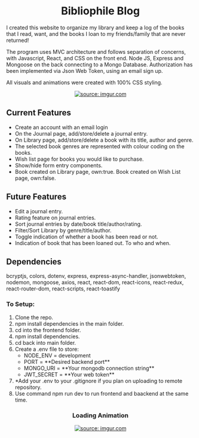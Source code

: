 <h1 align="center"> Bibliophile Blog</h1>


I created this website to organize my library and keep a log of the books that I read, want, and the books I loan to my friends/family that are never returned!  

The program uses MVC architecture and follows separation of concerns, with Javascript, React, and CSS on the front end. Node JS, Express and Mongoose on the back connecting to a Mongo Database.
Authorization has been implemented via Json Web Token, using an email sign up.

All visuals and animations were created with 100% CSS styling.

<p align="center"><a href="https://imgur.com/SLj51cZ"><img src="https://i.imgur.com/SLj51cZ.gif" title="source: imgur.com" /></a></p>

<h2>Current Features</h2>
<ul>
<li>Create an account with an email login</li>
<li>On the Journal page, add/store/delete a journal entry.</li>
<li>On Library page, add/store/delete a book with its title, author and genre.</li>
<li>The selected book genres are represented with colour coding on the books.</li>
<li>Wish list page for books you would like to purchase.</li>
<li>Show/hide form entry components.</li>
<li>Book created on Library page, own:true. Book created on Wish List page, own:false.</li>
</ul>

<h2>Future Features</h2>
<ul>
<li>Edit a journal entry.</li>
<li>Rating feature on journal entries.</li>
<li>Sort journal entries by date/book title/author/rating.</li>
<li>Filter/Sort Library by genre/title/author.</li>
<li>Toggle indication of whether a book has been read or not.</li>
<li>Indication of book that has been loaned out. To who and when.</li>

</ul>

<h2>Dependencies</h2>
bcryptjs, colors, dotenv, express, express-async-handler, jsonwebtoken, nodemon, mongoose, axios, react, react-dom, react-icons, react-redux, react-router-dom, react-scripts, react-toastify
<h3>To Setup:</h3>
<ol>
<li> Clone the repo. </li>
<li> npm install dependencies in the main folder.</li>
<li> cd into the frontend folder.</li>
<li> npm install dependencies.</li>
<li> cd back into main folder.</li>
<li> Create a .env file to store:
<ul>
  <li>NODE_ENV = development</li>
  <li>PORT = **Desired backend port**</li>
  <li>MONGO_URI = **Your mongodb connection string**</li>
  <li>JWT_SECRET = **Your web token**</li>
  </ul>
  </li>
<li> *Add your .env to your .gitignore if you plan on uploading to remote repository. </li>
<li> Use command npm run dev to run frontend and baackend at the same time.</li>
</ol>

<h3 align="center">Loading Animation</h3>
<p align="center"><a href="https://imgur.com/9WUeDLN"><img src="https://i.imgur.com/9WUeDLN.gif" title="source: imgur.com" /></a></p>

